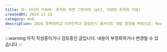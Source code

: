 ```yaml
---
title: 응~ 이미지 키워봐~ 최적화 하면 그만이야 (pt2. 다양한 최적화 기법)
createdAt: 2024-12-19
category: Web
description: 2024 경북대학교 디자인학과 졸업전시 웹사이트 개발 경험을 바탕으로, React 환경에서 이미지 최적화 기법을 적용하는 방법에 대해 알아봅니다. 지연 로딩, 크기 조정, CDN 활용 등 다양한 전략을 통해 웹 성능을 향상시키는 방법을 다룹니다.
---
```


:::warning
아직 작성중이거나 검토중인 글입니다. 내용이 부정확하거나 변경될 수 있습니다
:::
